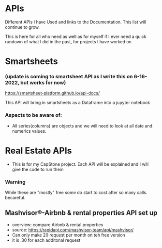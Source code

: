 # APIs
Different APIs I have Used and links to the Documentation. This list will continue to grow.

This is here for all who need as well as for myself if I ever need a quick rundown of what I did in the past, for projects I have worked on.


# Smartsheets
### (update is coming to smartsheet API as I write this on 6-16-2022, but works for now)
https://smartsheet-platform.github.io/api-docs/

This API will bring in smartsheets as a Dataframe into a jupyter notebook
### Aspects to be aware of:
* All series(columns) are objects and we will need to look at all date and numerics values.

# Real Estate APIs
* This is for my CapStone project. Each API will be explained and I will give the code to run them
### Warning
While these are "mostly" free some do start to cost after so many calls. becareful.

## Mashvisor®-Airbnb & rental properties API set up
* overview: compare Airbnb & rental properties
* source: https://rapidapi.com/mashvisor-team/api/mashvisor/
* Can only make 20 request per month on teh free version
* it is .30 for each additonal request
